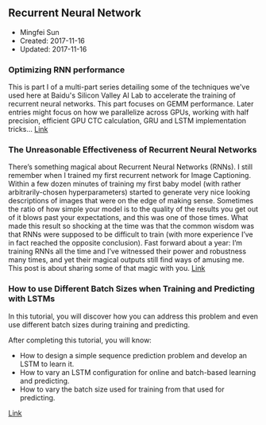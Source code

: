 ## Recurrent Neural Network

* Mingfei Sun
* Created: 2017-11-16
* Updated: 2017-11-16

### Optimizing RNN performance
This is part I of a multi-part series detailing some of the techniques we've used here at Baidu's Silicon Valley AI Lab to accelerate the training of recurrent neural networks. This part focuses on GEMM performance. Later entries might focus on how we parallelize across GPUs, working with half precision, efficient GPU CTC calculation, GRU and LSTM implementation tricks…
[Link](http://svail.github.io/rnn_perf/)

### The Unreasonable Effectiveness of Recurrent Neural Networks
There’s something magical about Recurrent Neural Networks (RNNs). I still remember when I trained my first recurrent network for Image Captioning. Within a few dozen minutes of training my first baby model (with rather arbitrarily-chosen hyperparameters) started to generate very nice looking descriptions of images that were on the edge of making sense. Sometimes the ratio of how simple your model is to the quality of the results you get out of it blows past your expectations, and this was one of those times. What made this result so shocking at the time was that the common wisdom was that RNNs were supposed to be difficult to train (with more experience I’ve in fact reached the opposite conclusion). Fast forward about a year: I’m training RNNs all the time and I’ve witnessed their power and robustness many times, and yet their magical outputs still find ways of amusing me. This post is about sharing some of that magic with you. 
[Link](http://karpathy.github.io/2015/05/21/rnn-effectiveness/)


### How to use Different Batch Sizes when Training and Predicting with LSTMs
In this tutorial, you will discover how you can address this problem and even use different batch sizes during training and predicting.

After completing this tutorial, you will know:

* How to design a simple sequence prediction problem and develop an LSTM to learn it.
* How to vary an LSTM configuration for online and batch-based learning and predicting.
* How to vary the batch size used for training from that used for predicting.

[Link](https://machinelearningmastery.com/use-different-batch-sizes-training-predicting-python-keras/)

